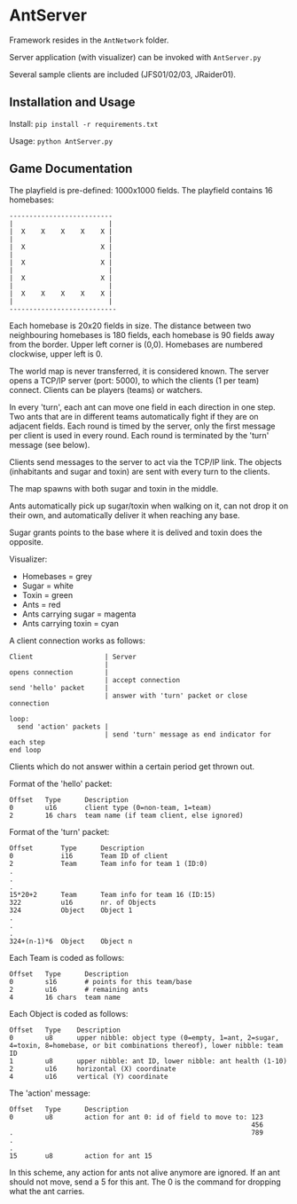 # AntServer

Framework resides in the `AntNetwork` folder.

Server application (with visualizer) can be invoked with `AntServer.py`

Several sample clients are included (JFS01/02/03, JRaider01).

## Installation and Usage

Install: `pip install -r requirements.txt`

Usage: `python AntServer.py`

## Game Documentation

The playfield is pre-defined: 1000x1000 fields.
The playfield contains 16 homebases:
```
--------------------------
|                        |
|  X    X    X    X    X |
|                        |
|  X                   X |
|                        |
|  X                   X |
|                        |
|  X                   X |
|                        |
|  X    X    X    X    X |
|                        |
---------------------------
```

Each homebase is 20x20 fields in size. The distance between two neighbouring homebases is 180 fields, each homebase is 90 fields away from the border.
Upper left corner is (0,0).
Homebases are numbered clockwise, upper left is 0.

The world map is never transferred, it is considered known.
The server opens a TCP/IP server (port: 5000), to which the clients (1 per team) connect.
Clients can be players (teams) or watchers.

In every 'turn', each ant can move one field in each direction in one step.
Two ants that are in different teams automatically fight if they are on adjacent fields.
Each round is timed by the server, only the first message per client is used in every round.
Each round is terminated by the 'turn' message (see below).

Clients send messages to the server to act via the TCP/IP link.
The objects (inhabitants and sugar and toxin) are sent with every turn to the clients.

The map spawns with both sugar and toxin in the middle.

Ants automatically pick up sugar/toxin when walking on it, can not drop it on their own, and automatically deliver it when reaching any base.

Sugar grants points to the base where it is delived and toxin does the opposite.

Visualizer:
- Homebases = grey
- Sugar = white
- Toxin = green
- Ants = red
- Ants carrying sugar = magenta
- Ants carrying toxin = cyan

A client connection works as follows:
```
Client                  | Server
                        |
opens connection        |
                        | accept connection
send 'hello' packet     |
                        | answer with 'turn' packet or close connection

loop:
  send 'action' packets |
                        | send 'turn' message as end indicator for each step
end loop
```

Clients which do not answer within a certain period get thrown out.

Format of the 'hello' packet:
```
Offset   Type      Description
0        u16       client type (0=non-team, 1=team)
2        16 chars  team name (if team client, else ignored)
```

Format of the 'turn' packet:
```
Offset       Type      Description
0            i16       Team ID of client
2            Team      Team info for team 1 (ID:0)
.
.
.
15*20+2      Team      Team info for team 16 (ID:15)
322          u16       nr. of Objects
324          Object    Object 1
.
.
.
324+(n-1)*6  Object    Object n
```

Each Team is coded as follows:
```
Offset   Type      Description
0        s16       # points for this team/base
2        u16       # remaining ants
4        16 chars  team name
```

Each Object is coded as follows:
```
Offset   Type    Description
0        u8      upper nibble: object type (0=empty, 1=ant, 2=sugar, 4=toxin, 8=homebase, or bit combinations thereof), lower nibble: team ID
1        u8      upper nibble: ant ID, lower nibble: ant health (1-10)
2        u16     horizontal (X) coordinate
4        u16     vertical (Y) coordinate
```

The 'action' message:
```
Offset   Type      Description
0        u8        action for ant 0: id of field to move to: 123
                                                             456
.                                                            789
.
.
15       u8        action for ant 15
```

In this scheme, any action for ants not alive anymore are ignored.
If an ant should not move, send a 5 for this ant.
The 0 is the command for dropping what the ant carries.
